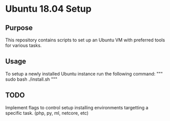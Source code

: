 # Ubuntu 18.04 Setup

## Purpose
This repository contains scripts to set up an Ubuntu VM with preferred tools for various tasks.

## Usage
To setup a newly installed Ubuntu instance run the following command:
"""
sudo bash ./install.sh
"""

## TODO
Implement flags to control setup installing environments targetting a specific task. (php, py, ml, netcore, etc)